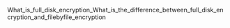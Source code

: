 What_is_full_disk_encryption_What_is_the_difference_between_full_disk_encryption_and_filebyfile_encryption